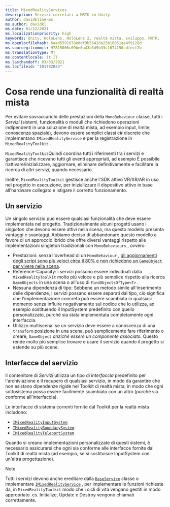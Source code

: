```yaml
---
title: MixedRealityServices
description: Servizi correlati a MRTK in Unity.
author: davidkline-ms
ms.author: davidkl
ms.date: 01/12/2021
ms.localizationpriority: high
keywords: Unity, HoloLens, HoloLens 2, realtà mista, sviluppo, MRTK,
ms.openlocfilehash: 6aad5591878e0df9b5642da25b18051ae4f9128d
ms.sourcegitcommit: 97815006c09be0a43b3d9b33c1674150cdfecf2b
ms.translationtype: MT
ms.contentlocale: it-IT
ms.lasthandoff: 03/03/2021
ms.locfileid: "101782023"
---
```

# <a name="what-makes-a-mixed-reality-feature"></a>Cosa rende una funzionalità di realtà mista

Per evitare sovraccarichi delle prestazioni della `MonoBehaviour` classe, tutti i *Servizi* (sistemi, funzionalità o moduli che richiedono operazioni indipendenti in una soluzione di realtà mista, ad esempio input, limite, conoscenza spaziale), devono essere semplici classi c# discrete che implementano `IMixedRealityService` e per la registrazione in `MixedRealityToolkit` .

`MixedRealityToolkit`Quindi coordina tutti i riferimenti tra i servizi e garantisce che ricevano tutti gli eventi appropriati, ad esempio È possibile riattivare/inizializzare, aggiornare, eliminare definitivamente e facilitare la ricerca di altri servizi, quando necessario.

Inoltre, `MixedRealityToolkit` gestisce anche l'SDK attivo VR/XR/AR in uso nel progetto in esecuzione, per inizializzare il dispositivo attivo in base all'hardware collegato e istigare il corretto funzionamento.

## <a name="a-service"></a>Un servizio

Un singolo servizio può essere qualsiasi funzionalità che deve essere implementata nel progetto. Tradizionalmente alcuni progetti usano i *singleton* che devono essere attivi nella scena, ma questo modello presenta vantaggi e svantaggi. Abbiamo deciso di abbandonare questo modello a favore di un approccio ibrido che offre diversi vantaggi rispetto alle implementazioni singleton tradizionali con `MonoBehaviours` , ovvero:

* Prestazioni: senza l'overhead di un `MonoBehaviour` , [gli aggiornamenti degli script sono più veloci circa il 80% e non richiedono un `GameObject` per vivere nella scena](https://blogs.unity3d.com/2015/12/23/1k-update-calls/).
* Reference-Capacity: i servizi possono essere individuati dalla `MixedRealityToolkit` molto più veloce e più semplice rispetto alla ricerca `GameObjects` in una scena o all'uso di `FindObjectsOfType<T>` .
* Nessuna dipendenza di tipo: Sebbene un metodo simile all'inserimento delle dipendenze, i servizi possano essere separati dal tipo, ciò significa che l'implementazione concreta può essere scambiata in qualsiasi momento senza influire negativamente sul codice che lo utilizza, ad esempio sostituendo il InputSystem predefinito con quello personalizzato, purché sia stata implementata completamente ogni interfaccia.
* Utilizzo multiscena: se un servizio deve essere a conoscenza di una `transform` posizione in una scena, può semplicemente fare riferimento o creare, `GameObject` _anziché essere un componente associato_. Questo rende molto più semplice trovare e usare il servizio quando il progetto si estende su più scene.

## <a name="service-interfaces"></a>Interfacce del servizio

Il contenitore di *Servizi* utilizza un tipo di *interfaccia* predefinito per l'archiviazione e il recupero di qualsiasi servizio, in modo da garantire che non esistano dipendenze rigide nel Toolkit di realtà mista, in modo che ogni sottosistema possa essere facilmente scambiato con un altro (purché sia conforme all'interfaccia).

Le interfacce di sistema correnti fornite dal Toolkit per la realtà mista includono:

* [`IMixedRealityInputSystem`](xref:Microsoft.MixedReality.Toolkit.Input.IMixedRealityInputSystem)
* [`IMixedRealityBoundarySystem`](xref:Microsoft.MixedReality.Toolkit.Boundary.IMixedRealityBoundarySystem)
* [`IMixedRealityTeleportSystem`](xref:Microsoft.MixedReality.Toolkit.Teleport.IMixedRealityTeleportSystem)

Quando si creano implementazioni personalizzate di questi sistemi, è necessario assicurarsi che ogni sia conforme alle interfacce fornite dal Toolkit di realtà mista (ad esempio, se si sostituisce InputSystem con un'altra progettazione).

> [!NOTE]
> Tutti i servizi devono anche ereditare dalla [`BaseService`](xref:Microsoft.MixedReality.Toolkit.BaseService) classe o implementare [`IMixedRealityService`](xref:Microsoft.MixedReality.Toolkit.IMixedRealityService) , per implementare le funzioni richieste da, in `MixedRealityToolkit` modo che i cicli di vita vengano gestiti in modo appropriato. es. Initialize, Update e Destroy vengono chiamati correttamente.
